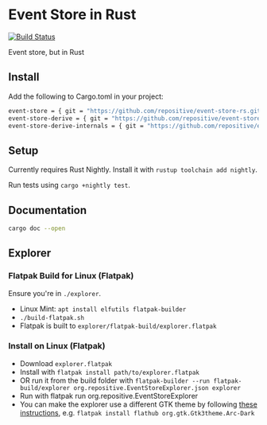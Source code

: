 # Event Store in Rust

[![Build Status](https://travis-ci.org/repositive/event-store-rs.svg?branch=master)](https://travis-ci.org/repositive/event-store-rs)

Event store, but in Rust

## Install

Add the following to Cargo.toml in your project:

```bash
event-store = { git = "https://github.com/repositive/event-store-rs.git" }
event-store-derive = { git = "https://github.com/repositive/event-store-rs.git" }
event-store-derive-internals = { git = "https://github.com/repositive/event-store-rs.git" }
```

## Setup

Currently requires Rust Nightly. Install it with `rustup toolchain add nightly`.

Run tests using `cargo +nightly test`.

## Documentation

```bash
cargo doc --open
```

## Explorer

### Flatpak Build for Linux (Flatpak)

Ensure you're in `./explorer`.

* Linux Mint: `apt install elfutils flatpak-builder`
* `./build-flatpak.sh`
* Flatpak is built to `explorer/flatpak-build/explorer.flatpak`


### Install on Linux (Flatpak)

* Download `explorer.flatpak`
* Install with `flatpak install path/to/explorer.flatpak`
* OR run it from the build folder with `flatpak-builder --run flatpak-build/explorer org.repositive.EventStoreExplorer.json explorer`
* Run with flatpak run org.repositive.EventStoreExplorer
* You can make the explorer use a different GTK theme by following [these instructions](https://www.linuxuprising.com/2018/05/how-to-get-flatpak-apps-to-use-correct.html), e.g. `flatpak install flathub org.gtk.Gtk3theme.Arc-Dark`
